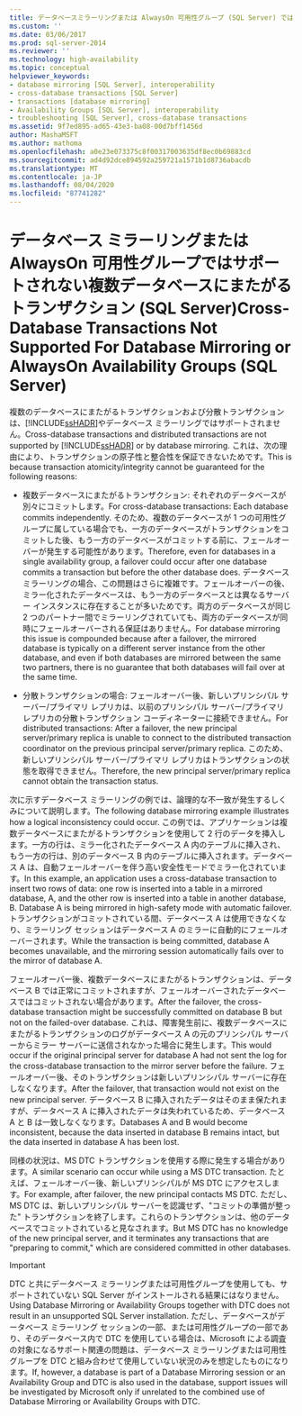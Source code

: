 ```yaml
---
title: データベースミラーリングまたは AlwaysOn 可用性グループ (SQL Server) では、複数データベースにまたがるトランザクションはサポートされていません。Microsoft Docs
ms.custom: ''
ms.date: 03/06/2017
ms.prod: sql-server-2014
ms.reviewer: ''
ms.technology: high-availability
ms.topic: conceptual
helpviewer_keywords:
- database mirroring [SQL Server], interoperability
- cross-database transactions [SQL Server]
- transactions [database mirroring]
- Availability Groups [SQL Server], interoperability
- troubleshooting [SQL Server], cross-database transactions
ms.assetid: 9f7ed895-ad65-43e3-ba08-00d7bff1456d
author: MashaMSFT
ms.author: mathoma
ms.openlocfilehash: a0e23e073375c8f00317003635df8ec0b69883cd
ms.sourcegitcommit: ad4d92dce894592a259721a1571b1d8736abacdb
ms.translationtype: MT
ms.contentlocale: ja-JP
ms.lasthandoff: 08/04/2020
ms.locfileid: "87741282"
---
```

# <a name="cross-database-transactions-not-supported-for-database-mirroring-or-alwayson-availability-groups-sql-server"></a><span data-ttu-id="3d6fd-102">データベース ミラーリングまたは AlwaysOn 可用性グループではサポートされない複数データベースにまたがるトランザクション (SQL Server)</span><span class="sxs-lookup"><span data-stu-id="3d6fd-102">Cross-Database Transactions Not Supported For Database Mirroring or AlwaysOn Availability Groups (SQL Server)</span></span>
  <span data-ttu-id="3d6fd-103">複数のデータベースにまたがるトランザクションおよび分散トランザクションは、[!INCLUDE[ssHADR](../../../includes/sshadr-md.md)]やデータベース ミラーリングではサポートされません。</span><span class="sxs-lookup"><span data-stu-id="3d6fd-103">Cross-database transactions and distributed transactions are not supported by [!INCLUDE[ssHADR](../../../includes/sshadr-md.md)] or by database mirroring.</span></span> <span data-ttu-id="3d6fd-104">これは、次の理由により、トランザクションの原子性と整合性を保証できないためです。</span><span class="sxs-lookup"><span data-stu-id="3d6fd-104">This is because transaction atomicity/integrity cannot be guaranteed for the following reasons:</span></span>  
  
-   <span data-ttu-id="3d6fd-105">複数データベースにまたがるトランザクション: それぞれのデータベースが別々にコミットします。</span><span class="sxs-lookup"><span data-stu-id="3d6fd-105">For cross-database transactions: Each database commits independently.</span></span> <span data-ttu-id="3d6fd-106">そのため、複数のデータベースが 1 つの可用性グループに属している場合でも、一方のデータベースがトランザクションをコミットした後、もう一方のデータベースがコミットする前に、フェールオーバーが発生する可能性があります。</span><span class="sxs-lookup"><span data-stu-id="3d6fd-106">Therefore, even for databases in a single availability group, a failover could occur after one database commits a transaction but before the other database does.</span></span> <span data-ttu-id="3d6fd-107">データベース ミラーリングの場合、この問題はさらに複雑です。フェールオーバーの後、ミラー化されたデータベースは、もう一方のデータベースとは異なるサーバー インスタンスに存在することが多いためです。両方のデータベースが同じ 2 つのパートナー間でミラーリングされていても、両方のデータベースが同時にフェールオーバーされる保証はありません。</span><span class="sxs-lookup"><span data-stu-id="3d6fd-107">For database mirroring this issue is compounded because after a failover, the mirrored database is typically on a different server instance from the other database, and  even if both databases are mirrored between the same two partners, there is no guarantee that both databases will fail over at the same time.</span></span>  
  
-   <span data-ttu-id="3d6fd-108">分散トランザクションの場合: フェールオーバー後、新しいプリンシパル サーバー/プライマリ レプリカは、以前のプリンシパル サーバー/プライマリ レプリカの分散トランザクション コーディネーターに接続できません。</span><span class="sxs-lookup"><span data-stu-id="3d6fd-108">For distributed transactions: After a failover, the new principal server/primary replica is unable to connect to the distributed transaction coordinator on the previous principal server/primary replica.</span></span> <span data-ttu-id="3d6fd-109">このため、新しいプリンシパル サーバー/プライマリ レプリカはトランザクションの状態を取得できません。</span><span class="sxs-lookup"><span data-stu-id="3d6fd-109">Therefore, the new principal server/primary replica cannot obtain the transaction status.</span></span>  
  
 <span data-ttu-id="3d6fd-110">次に示すデータベース ミラーリングの例では、論理的な不一致が発生するしくみについて説明します。</span><span class="sxs-lookup"><span data-stu-id="3d6fd-110">The following database mirroring example illustrates how a logical inconsistency could occur.</span></span> <span data-ttu-id="3d6fd-111">この例では、アプリケーションは複数データベースにまたがるトランザクションを使用して 2 行のデータを挿入します。一方の行は、ミラー化されたデータベース A 内のテーブルに挿入され、もう一方の行は、別のデータベース B 内のテーブルに挿入されます。データベース A は、自動フェールオーバーを伴う高い安全性モードでミラー化されています。</span><span class="sxs-lookup"><span data-stu-id="3d6fd-111">In this example, an application uses a cross-database transaction to insert two rows of data: one row is inserted into a table in a mirrored database, A, and the other row is inserted into a table in another database, B. Database A is being mirrored in high-safety mode with automatic failover.</span></span> <span data-ttu-id="3d6fd-112">トランザクションがコミットされている間、データベース A は使用できなくなり、ミラーリング セッションはデータベース A のミラーに自動的にフェールオーバーされます。</span><span class="sxs-lookup"><span data-stu-id="3d6fd-112">While the transaction is being committed, database A becomes unavailable, and the mirroring session automatically fails over to the mirror of database A.</span></span>  
  
 <span data-ttu-id="3d6fd-113">フェールオーバー後、複数データベースにまたがるトランザクションは、データベース B では正常にコミットされますが、フェールオーバーされたデータベースではコミットされない場合があります。</span><span class="sxs-lookup"><span data-stu-id="3d6fd-113">After the failover, the cross-database transaction might be successfully committed on database B but not on the failed-over database.</span></span> <span data-ttu-id="3d6fd-114">これは、障害発生前に、複数データベースにまたがるトランザクションのログがデータベース A の元のプリンシパル サーバーからミラー サーバーに送信されなかった場合に発生します。</span><span class="sxs-lookup"><span data-stu-id="3d6fd-114">This would occur if the original principal server for database A had not sent the log for the cross-database transaction to the mirror server before the failure.</span></span> <span data-ttu-id="3d6fd-115">フェールオーバー後、そのトランザクションは新しいプリンシパル サーバーに存在しなくなります。</span><span class="sxs-lookup"><span data-stu-id="3d6fd-115">After the failover, that transaction would not exist on the new principal server.</span></span> <span data-ttu-id="3d6fd-116">データベース B に挿入されたデータはそのまま保たれますが、データベース A に挿入されたデータは失われているため、データベース A と B は一致しなくなります。</span><span class="sxs-lookup"><span data-stu-id="3d6fd-116">Databases A and B would become inconsistent, because the data inserted in database B remains intact, but the data inserted in database A has been lost.</span></span>  
  
 <span data-ttu-id="3d6fd-117">同様の状況は、MS DTC トランザクションを使用する際に発生する場合があります。</span><span class="sxs-lookup"><span data-stu-id="3d6fd-117">A similar scenario can occur while using a MS DTC transaction.</span></span> <span data-ttu-id="3d6fd-118">たとえば、フェールオーバー後、新しいプリンシパルが MS DTC にアクセスします。</span><span class="sxs-lookup"><span data-stu-id="3d6fd-118">For example, after failover, the new principal contacts MS DTC.</span></span> <span data-ttu-id="3d6fd-119">ただし、MS DTC は、新しいプリンシパル サーバーを認識せず、"コミットの準備が整った" トランザクションを終了します。これらのトランザクションは、他のデータベースでコミットされていると見なされます。</span><span class="sxs-lookup"><span data-stu-id="3d6fd-119">But MS DTC has no knowledge of the new principal server, and it terminates any transactions that are "preparing to commit," which are considered committed in other databases.</span></span>  
  
> [!IMPORTANT]  
>  <span data-ttu-id="3d6fd-120">DTC と共にデータベース ミラーリングまたは可用性グループを使用しても、サポートされていない SQL Server がインストールされる結果にはなりません。</span><span class="sxs-lookup"><span data-stu-id="3d6fd-120">Using Database Mirroring or Availability Groups together with DTC does not result in an unsupported SQL Server installation.</span></span> <span data-ttu-id="3d6fd-121">ただし、データベースがデータベース ミラーリング セッションの一部、または可用性グループの一部であり、そのデータベース内で DTC を使用している場合は、Microsoft による調査の対象になるサポート関連の問題は、データベース ミラーリングまたは可用性グループを DTC と組み合わせて使用していない状況のみを想定したものになります。</span><span class="sxs-lookup"><span data-stu-id="3d6fd-121">If, however, a database is part of a Database Mirroring session or an Availability Group and DTC is also used in the database, support issues will be investigated by Microsoft only if unrelated to the combined use of Database Mirroring or Availability Groups with DTC.</span></span>  
  
  
